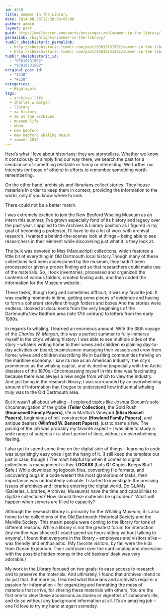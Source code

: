 ```yaml
---
id: 4238
title: Summer In The Library
date: 2014-08-26T12:39:58+00:00
author: admin
layout: post
guid: http://emilyesten.com/words/uncategorized/summer-in-the-library/
permalink: /highlights/summer-in-the-library/
tumblr_sheishistoric_permalink:
  - http://sheishistoric.tumblr.com/post/95819731502/summer-in-the-library
  - http://sheishistoric.tumblr.com/post/95819731502/summer-in-the-library
tumblr_sheishistoric_id:
  - "95819731502"
  - "95819731502"
original_post_id:
  - "4238"
  - "4238"
categories:
  - Highlights
tags:
  - archives life
  - charles w morgan
  - library
  - ma history
  - me at the archives
  - museum life
  - nbwm
  - new bedford
  - new bedford whaling musum
  - summer 2014
---
```

Here’s what I love about historians: they are storytellers. Whether we know it consciously or simply find our way there, we search the past for a semblance of something relatable or funny or interesting. We further our interests (or those of others) in efforts to remember something worth remembering.

On the other hand, archivists and librarians collect stories. They house materials in order to keep them in context, providing the information to the world, only if you know where to look.

There could not be a better match.

<!-- more -->I was extremely excited to join the New Bedford Whaling Museum as an intern this summer, I’ve grown especially fond of its history and legacy over the past year. I applied to the Archives & Library position as I figured in my goal of becoming a professor, I’ll have to do a lot of work with archival research. I wanted a behind-the-scenes look at things &#8211; being able to see researchers in their element while discovering just what it is they look at.

The bulk was devoted to Mss (Manuscript) collections, which featured a little bit of everything in Old Dartmouth local history.Though many of these collections had been accessioned by the museum, they hadn’t been processed or given a proper finding aid so that researchers could make use of the materials. So, I took inventories, processed and organized the contents of various folders, created finding aids, and then coded the information for the Museum website.

These tasks, though long and sometimes difficult, it was my favorite job. It was reading moments in time, getting some pieces of evidence and having to form a coherent storyline through folders and boxes And the stories were endless. I looked at documents from the very beginnings of the Dartmouth/New Bedford area (late 17th century) to letters from the early 1990s.

In regards to whaling, I learned an enormous amount. With the 38th voyage of the _Charles W. Morgan_, this was a perfect summer to fully immerse myself in the city’s whaling history. I was able to see multiple sides of the story – whalers writing home to their wives and children explaining day-to-day activities on board; businessmen managing their vessels and crew from home; wives and children describing life in bustling communities thriving on the maritime economy. I saw its rise as an American industry, the city’s prominence as the whaling capital, and its decline (especially with the Arctic disasters of the 1870s.) Encompassing myself in this time was fascinating because there was always a new angle from which to view the industry. And just being in the research library, I was surrounded by an overwhelming amount of information that I began to understand how influential whaling truly was to the Old Dartmouth area.

But it wasn’t all about whaling &#8211; I explored topics like Joshua Slocum’s solo circumnavigation of the globe (**Teller Collection)**, the Gold Rush **(Rounsevell Family Papers)**, life in Martha’s Vineyard **(Eliza Russell Papers)**, beginnings of mill construction **(Howland Family Papers)**, and antique dealers **(Winfred W. Bennett Papers)**, just to name a few. The pacing of the job was probably my favorite aspect &#8211; I was able to study a wide range of subjects in a short period of time, without an overwhelming feeling.

I also got to spend some time on the digital side of things &#8211; learning to code was surprisingly easy once I got the hang of it. (I still keep the template out just in case, though.) The most helpful tip when it comes to digital collections is management is this: **LOCKSS** (**L**ots **O**f **C**opies **K**eeps **S**tuff **S**afe.) While downloading logbook files, converting file formats, and uncovering bugs in a code weren’t the most glamorous of tasks, their importance was undoubtedly valuable. I started to investigate the pressing issues of archives and libraries entering the digital world. Do GLAMs (Galleries, Libraries, Archives, Museums) have the time and capabilities to digitize collections? How should these materials be uploaded?  What will happen when servers are filled to capacity?

Although the research library is primarily for the Whaling Museum, it is also home to the collections of the Old Dartmouth Historical Society and the Melville Society. This meant people were coming to the library for tons of different reasons. While a library is not the greatest forum for interaction (my mother was shocked I could spend six hours sitting without talking to anyone), I found that everyone in the library – employees and visitors alike – was friendly and enthusiastic. (My favorite visitors, by far, were the kids from Ocean Explorium. Their confusion over the card catalog and obsession with the possible hidden money in the old bankers’ desk was very adorable.)

My work in the Library focused on two goals: to ease access to research and to preserve the materials. And ultimately, I found that archives intend to do just that. But more so, I learned what librarians and archivists require: a passion for information &#8211; for organizing and formatting the mess of materials that arrive, for sharing these materials with others, You are the first one to view these accessions as stories or vignettes of someone’s life, and do so without any background information at all. It’s an amazing job – one I’d love to try my hand at again someday.